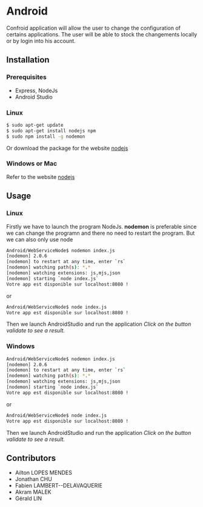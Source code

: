 # Android
Confroid application will allow the user to change the configuration of certains applications. The user will be able to stock the changements locally or by login into his account.

## Installation

### Prerequisites
- Express, NodeJs
- Android Studio

### Linux 
```bash
$ sudo apt-get update
$ sudo apt-get install nodejs npm
$ sudo npm install -g nodemon
```

Or download the package for the website [nodejs](https://nodejs.org/en/download/)

### Windows or Mac
Refer to the website [nodejs](https://nodejs.org/en/download/)

## Usage

### Linux
Firstly we have to launch the program NodeJs. **nodemon** is preferable since we can change the programn and there no need to restart the program. But we can also only use node
```bash
Android/WebServiceNode$ nodemon index.js
[nodemon] 2.0.6
[nodemon] to restart at any time, enter `rs`
[nodemon] watching path(s): *.*
[nodemon] watching extensions: js,mjs,json
[nodemon] starting `node index.js`
Votre app est disponible sur localhost:8080 !
```

or 

```bash
Android/WebServiceNode$ node index.js
Votre app est disponible sur localhost:8080 !
```

Then we launch AndroidStudio and run the application
*Click on the button validate to see a result.*

### Windows 
```bash
Android/WebServiceNode$ nodemon index.js
[nodemon] 2.0.6
[nodemon] to restart at any time, enter `rs`
[nodemon] watching path(s): *.*
[nodemon] watching extensions: js,mjs,json
[nodemon] starting `node index.js`
Votre app est disponible sur localhost:8080 !
```

or 

```bash
Android/WebServiceNode$ node index.js
Votre app est disponible sur localhost:8080 !
```

Then we launch AndroidStudio and run the application
*Click on the button validate to see a result.*

## Contributors
- Ailton LOPES MENDES
- Jonathan CHU
- Fabien LAMBERT--DELAVAQUERIE
- Akram MALEK
- Gérald LIN